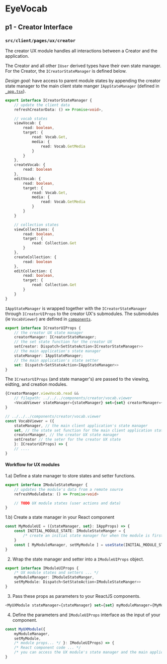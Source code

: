 # EyeVocab
## p1 - Creator Interface
### `src/client/pages/ux/creator`

The creator UX module handles all interactions between a Creator and the application.

The Creator and all other `IUser` derived types have their own state manager. For the Creator, the `ICreatorStateManager` is defined below. 

_Design goal:_ have access to parent module states by appending the creator state manager to the main client state manger `IAppStateManager` (defined in [`_app.tsx`](../../_app.tsx)).

```typescript
export interface ICreatorStateManager {
    // update the client data
    refreshCreatorData: () => Promise<void>,

    // vocab states
    viewVocab: {
        read: boolean,
        target: {
            read: Vocab.Get,
            media: {
                read: Vocab.GetMedia
            }
        }
    },
    createVocab: {
        read: boolean
    },
    editVocab: {
        read: boolean,
        target: {
            read: Vocab.Get,
            media: {
                read: Vocab.GetMedia
            }
        }
    }

    // collection states
    viewCollections: {
        read: boolean,
        target: {
            read: Collection.Get
        }
    },
    createCollection: {
        read: boolean
    },
    editCollection: {
        read: boolean,
        target: {
            read: Collection.Get
        }
    }
}
```

`IAppStateManager` is wrapped together with the `ICreatorStateManager` through `ICreatorUIProps` to the creator UX's submodules. The submodules (ie `VocabViewer`) are defined in [`components`](../../../components/).
```typescript
export interface ICreatorUIProps {
    // the creator UX state manager
    creatorManager: ICreatorStateManager;
    // the set state function for the creator UX
    setCreator: Dispatch<SetStateAction<ICreatorStateManager>>
    // the main application's state manager
    stateManager: IAppStateManager;
    // the main application's state setter
    set: Dispatch<SetStateAction<IAppStateManager>>
}
```

The `ICreatorUIProps` (and state manager's) are passed to the viewing, eidting, and creation modules.

```typescript
{CreatorManager.viewVocab.read && 
    // filepath: ../../../components/creator/vocab.viewer
    <VocabViewer stateManager={stateManager} set={set} creatorManager={CreatorManager} setCreator={setCreator}/>
}
```

```typescript
// ../../../components/creator/vocab.viewer
const VocabViewer = ({
    stateManager, // the main client application's state manager
    set, // the state set function for the main client application state
    creatorManager, // the creator UX state manager
    setCreator // the seter for the creator UX state
    }: ICreatorUIProps) => {
    // ....
}
```

#### Workflow for UX modules

1.a) Define a state manager to store states and setter functions.

```typescript
export interface IModuleStateManger {
    // updates the module's data from a remote source
    refreshModuleData: () => Promise<void>

    // TODO UX module states (user actions and data)
}
```

1.b) Create a state manager in your React component

```typescript
const MyModuleUI = ({stateManager, set}: IAppProps) => {
    const INITIAL_MODULE_STATE: IModuleStateManger = {
        /* create an initial state manager for when the module is first seen */
    }
    const [ MyModuleManager, setMyModule ] = useState(INITIAL_MODULE_STATE)
}
```

2) Wrap the state manager and setter into a `IModuleUIProps` object.

```typescript
export interface IModuleUIProps {
    /* UX module states and setters ... */ 
    myModuleManager: IModuleStateManger,
    setMyModule: Dispatch<SetStateAction<IModuleStateManger>>
}
```
3) Pass these props as parameters to your ReactJS components.

```typescript
<MyUXModule stateManager={stateManager} set={set} myModuleManager={MyModuleManager} setMyModule={setMyModule}/>
```

4) Define the parameters and `IModuleUIProps` interface as the input of your component.

```typescript
const MyUXModule({
    myModuleManager,
    setMyModule,
    /* module props... */ }: IModuleUIProps) => {
    /* React component code ... */
    /* you can access the UX module's state manager and the main application's state manager to read values and force client data to be refreshed*/
}
```
